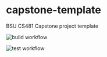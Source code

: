 # capstone-template
BSU CS481 Capstone project template

![build workflow](https://github.com/cs481-ekh/s24-meshers/actions/workflows/build-release.yml/badge.svg)

![test workflow](https://github.com/cs481-ekh/s24-meshers/actions/workflows/lint-test.yml/badge.svg)
